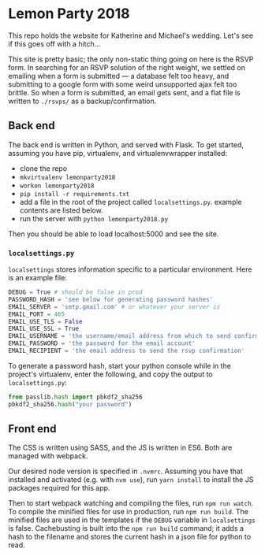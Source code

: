 # Lemon Party 2018
This repo holds the website for Katherine and Michael's wedding. Let's see if
this goes off with a hitch...

This site is pretty basic; the only non-static thing going on here is the RSVP
form. In searching for an RSVP solution of the right weight, we settled on
emailing when a form is submitted — a database felt too heavy, and submitting
to a google form with some weird unsupported ajax felt too brittle. So when a
form is submitted, an email gets sent, and a flat file is written to `./rsvps/`
as a backup/confirmation.

## Back end

The back end is written in Python, and served with Flask. To get started,
assuming you have pip, virtualenv, and virtualenvwrapper installed:

* clone the repo
* `mkvirtualenv lemonparty2018`
* `workon lemonparty2018`
* `pip install -r requirements.txt`
* add a file in the root of the project called `localsettings.py`. example
  contents are listed below.
* run the server with `python lemonparty2018.py`

Then you should be able to load localhost:5000 and see the site.

### `localsettings.py`

`localsettings` stores information specific to a particular environment. Here
is an example file:

```.py
DEBUG = True # should be false in prod
PASSWORD_HASH = 'see below for generating password hashes'
EMAIL_SERVER = 'smtp.gmail.com' # or whatever your server is
EMAIL_PORT = 465
EMAIL_USE_TLS = False
EMAIL_USE_SSL = True
EMAIL_USERNAME = 'the username/email address from which to send confirmations'
EMAIL_PASSWORD = 'the password for the email account'
EMAIL_RECIPIENT = 'the email address to send the rsvp confirmation'
```

To generate a password hash, start your python console while in the project's
virtualenv, enter the following, and copy the output to `localsettings.py`:

```.py
from passlib.hash import pbkdf2_sha256
pbkdf2_sha256.hash("your password")
```

## Front end

The CSS is written using SASS, and the JS is written in ES6. Both are managed
with webpack.

Our desired node version is specified in `.nvmrc`. Assuming you have that
installed and activated (e.g. with `nvm use`), run `yarn install` to install
the JS packages required for this app.

Then to start webpack watching and compiling the files, run `npm run watch`. To
compile the minified files for use in production, run `npm run build`. The
minified files are used in the templates if the `DEBUG` variable in
`localsettings` is false. Cachebusting is built into the `npm run build`
command; it adds a hash to the filename and stores the current hash in a json
file for python to read.
